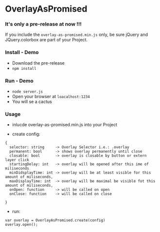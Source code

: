 # OverlayAsPromised

### It's only a pre-release at now !!!
If you include the ```overlay-as-promised.min.js``` only, be sure jQuery and JQuery.colorbox are part of your Project.

### Install - Demo

* Download the pre-release
* ``` npm install ``` 


### Run - Demo

* ``` node server.js ```
* Open your browser at ```loacalhost:1234 ```
* You will se a cactus 

### Usage

* inlucde overlay-as-promised.min.js into your Project


 * create config:

```
{
  selector: string     -> Overlay Selector i.e.: .overlay
  permanent: bool      -> shows overlay permanently until close
  closable: bool       -> overlay is closable by button or extern layer click
  startingDelay: int   -> overlay will be opened after this ime of miliseconds
  minDidsplayTime: int -> overlay will be at least visible for this amount of miliseconds,
  maxDisplayTime: int  -> overlay will be maximal be visible fot this amount of miliseconds,
  onOpen: function     -> will be called on open
  onClose: function    -> will be called on close
  
}

```

* run:
``` 
var overlay = OverlayAsPromised.create(config) 
overlay.open();
```
